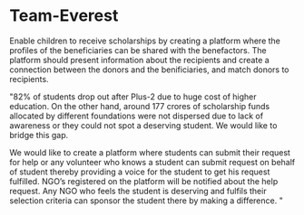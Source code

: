 # Team-Everest
Enable children to receive scholarships by creating a platform where the profiles of the beneficiaries can be shared with the benefactors. The platform should present information about the recipients and create a connection between the donors and the benificiaries, and match donors to recipients. 

"82% of students drop out after Plus-2 due to huge cost of higher education. On the other hand, around 177 crores of scholarship funds allocated by different foundations were not dispersed due to lack of awareness or they could not spot a deserving student. We would like to bridge this gap.

We would like to create a platform where students can submit their request for help or any volunteer who knows a student can submit request on behalf of student thereby providing a voice for the student to get his request fulfilled. NGO’s registered on the platform will be notified about the help request. Any NGO who feels the student is deserving and fulfils their selection criteria can sponsor the student there by making a difference.
"
